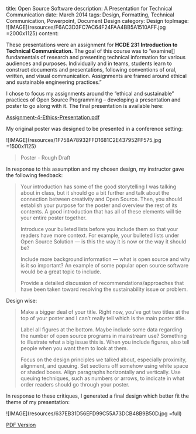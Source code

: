 title: Open Source Software
description: A Presentation for Technical Communication
date: March 2014
tags: Design, Formatting, Technical Communication, Powerpoint, Document Design
category: Design
topImage: ![IMAGE](resources/F6AC3D3FC7AC64F24FAA4BB5A1510AFF.jpg =2000x1125)
content:

These presentations were an assignment for **HCDE 231 Introduction to Technical Communication.** The goal of this course was to “examine[] fundamentals of research and presenting technical information for various audiences and purposes. Individually and in teams, students learn to construct documents and presentations, following conventions of oral, written, and visual communication. Assignments are framed around ethical and sustainable engineering practices.”

I chose to focus my assignments around the “ethical and sustainable” practices of Open Source Programming – developing a presentation and poster to go along with it. The final presentation is available here:

[Assignment-4-Ethics-Presentation.pdf](/docs/Assignment-4-Ethics-Presentation.pdf)

My original poster was designed to be presented in a conference setting:

![IMAGE](resources/1F758A78932FFD1681C2E437952FF575.jpg =1500x1125)

> Poster - Rough Draft

In response to this assumption and my chosen design, my instructor gave the following feedback:
> Your introduction has some of the good storytelling I was talking about in class, but it should go a bit further and talk about the connection between creativity and Open Source.  Then, you should establish your purpose for the poster and overview the rest of its contents. A good introduction that has all of these elements will tie your entire poster together.
>
> Introduce your bulleted lists before you include them so that your readers have more context. For example, your bulleted lists under Open Source Solution — is this the way it is now or the way it should be?
>
> Include more background information — what is open source and why is it so important?  An example of some popular  open source software would be a great topic to include.
>
> Provide a detailed discussion of recommendations/approaches that have been taken toward resolving the sustainability issue or problem.

 
Design wise:
> Make a bigger deal of your title. Right now, you’ve got two titles at the top of your poster and I can’t really tell which is the main poster title. 
>
> Label all figures at the bottom.  Maybe include some data regarding the number of open source programs in mainstream use?  Something to illustrate what a big issue this is.  When you include figures, also tell people when you want them to look at them.
>
> Focus on the design principles we talked about, especially proximity, alignment, and queuing.  Set sections off somehow using white space or shaded boxes. Align paragraphs horizontally and vertically.  Use queuing techniques, such as numbers or arrows, to indicate in what order readers should go through your poster.

In response to these critiques, I generated a final design which better fit the theme of my presentation:

![IMAGE](resources/637EB31D56EFD99C55A73DCB48B9B50D.jpg =full)

[PDF Version](/docs/Assignment-3-Sustainability-Poster-Redone.pdf)

